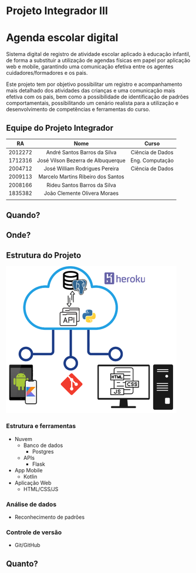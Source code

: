 # Projeto Integrador III


# Agenda escolar digital

Sistema digital de registro de atividade escolar aplicado à educação infantil, de forma a substituir a utilização de agendas físicas em papel por aplicação web e mobile, garantindo uma comunicação efetiva entre os agentes cuidadores/formadores e os pais.

Este projeto tem por objetivo possibilitar um registro e acompanhamento mais detalhado dos atividades das crianças e uma comunicação mais efetiva com os pais, bem como a possibilidade de identificação de padrões comportamentais, possibilitando um cenário realista para a utilização e desenvolvimento de competências e ferramentas do curso.

## Equipe do Projeto Integrador

| RA      | Nome                               | Curso            |
|:-------:|:----------------------------------:|:----------------:|
| 2012272 | André Santos Barros da Silva       | Ciência de Dados |
| 1712316 | José Vilson Bezerra de Albuquerque | Eng. Computação  |
| 2004712 | José William Rodrigues Pereira     | Ciência de Dados |
| 2009113 | Marcelo Martins Ribeiro dos Santos |  |
| 2008166 | Rideu Santos Barros da Silva       |  |
| 1835382 | João Clemente Olivera Moraes       |  |
||||

## Quando?

## Onde?

## Estrutura do Projeto

![Estrutura do Projeto](img/estrutura.png)

### Estrutura e ferramentas
* Nuvem
    * Banco de dados
        * Postgres
    * APIs
        * Flask
* App Mobile
    * Kotlin
* Aplicação Web
    * HTML/CSS/JS

### Análise de dados
* Reconhecimento de padrões

### Controle de versão
* Git/GitHub


## Quanto?
